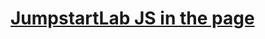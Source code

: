 # [JumpstartLab JS in the page](http://tutorials.jumpstartlab.com/projects/javascript/introduction/1-javascript-in-the-page.html)
